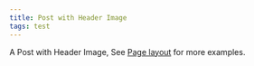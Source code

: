 ```yaml
---
title: Post with Header Image
tags: test
---
```


A Post with Header Image, See [Page layout](https://tianqi.name/jekyll-TeXt-theme/samples.html#page-layout) for more examples.

<!--more-->
